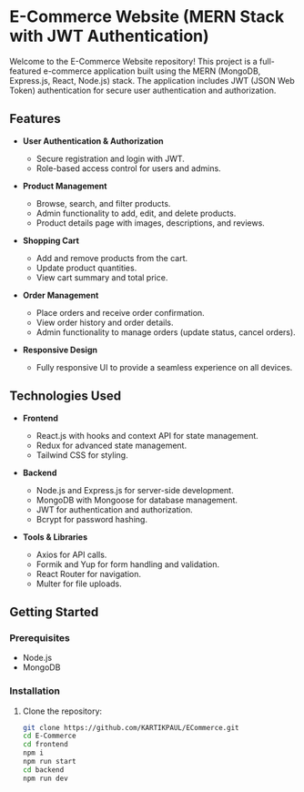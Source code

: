 # E-Commerce Website (MERN Stack with JWT Authentication)

Welcome to the E-Commerce Website repository! This project is a full-featured e-commerce application built using the MERN (MongoDB, Express.js, React, Node.js) stack. The application includes JWT (JSON Web Token) authentication for secure user authentication and authorization.

## Features

- **User Authentication & Authorization**
  - Secure registration and login with JWT.
  - Role-based access control for users and admins.

- **Product Management**
  - Browse, search, and filter products.
  - Admin functionality to add, edit, and delete products.
  - Product details page with images, descriptions, and reviews.

- **Shopping Cart**
  - Add and remove products from the cart.
  - Update product quantities.
  - View cart summary and total price.

- **Order Management**
  - Place orders and receive order confirmation.
  - View order history and order details.
  - Admin functionality to manage orders (update status, cancel orders).

- **Responsive Design**
  - Fully responsive UI to provide a seamless experience on all devices.

## Technologies Used

- **Frontend**
  - React.js with hooks and context API for state management.
  - Redux for advanced state management.
  - Tailwind CSS for styling.

- **Backend**
  - Node.js and Express.js for server-side development.
  - MongoDB with Mongoose for database management.
  - JWT for authentication and authorization.
  - Bcrypt for password hashing.

- **Tools & Libraries**
  - Axios for API calls.
  - Formik and Yup for form handling and validation.
  - React Router for navigation.
  - Multer for file uploads.

## Getting Started

### Prerequisites

- Node.js
- MongoDB

### Installation

1. Clone the repository:
   ```bash
   git clone https://github.com/KARTIKPAUL/ECommerce.git
   cd E-Commerce
   cd frontend
   npm i
   npm run start
   cd backend
   npm run dev
   
